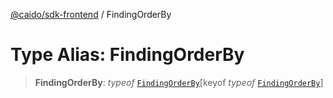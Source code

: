 [@caido/sdk-frontend](../index.md) / FindingOrderBy

# Type Alias: FindingOrderBy

> **FindingOrderBy**: *typeof* [`FindingOrderBy`](../variables/FindingOrderBy.md)\[keyof *typeof* [`FindingOrderBy`](../variables/FindingOrderBy.md)\]
